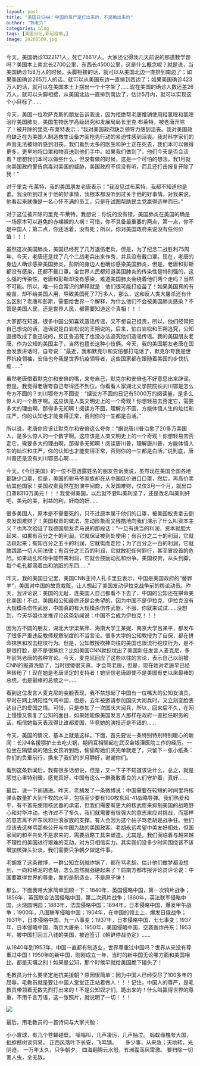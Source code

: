 ```yaml
---
layout: post
title: "美国日记44：中国的尊严是打出来的，不是跪出来的"
author: "熊老六"
categories: blog
tags: [美国日记,新冠疫情,]
image: 20200509.jpg
---
```

​​​​今天，美国确诊1322171人，死亡78617人。大家还记得我几天前说的那道数学题吗？美国本土南北长2700公里，东西长4500公里，这是什么概念呢？就是说，当美国确诊158万人的时候，头脚相接的话，就可以从美国北边一直排到南边了；如果美国确诊265万人的话，就可以从美国东边一直排到西边了；如果美国确诊423万人的话，就可以在美国本土上摆出一个十字架了……现在美国的确诊人数还差26万人，就可以头脚相接，从美国北边一直排到南边了，估计5月内，就可以实现这个小目标了……

今天，美国一位吹萨克斯的朋友告诉我说，因为拒绝帮老唐推销使用羟氯喹和氯喹治疗美国肺炎，美国生物医学高级研究和发展局局长里克·布莱特，被老唐开除了！被开除的里克·布莱特表示：“我对美国政府缺乏领导力感到沮丧。我对美国政府缺乏在为美国人制造救生设备方面抢先行动的紧迫性感到沮丧。我对科学家们的声音无法被倾听感到沮丧。我们看到太多的医生和护士正在死去，我们本可以做得更多，更早地将口罩和物资送到他们手中。如果我们做到了，他们今天是否会活着？想想我们本可以做些什么，但没有做的时候，这是一个可怕的想法。我1月就向美国政府警告病毒对美国的威胁，美国政府不但没有听，而且还打击报复开除了我！”

对于里克·布莱特，我的美国朋友老唐表示：“我没见过布莱特，我都不知道他是谁。我没听到过关于他的好事情，我根本都没听到过关于他的好事情。对我来说，他看起来就像是一名心怀不满的员工，只是在试图帮助民主党赢得选举而已。”

对于这位被开除的里克·布莱特，我想说：你说的没有错，美国肺炎在美国的确是一场原本可以避免的赤裸裸的人祸！可惜，你不具备最重要的两点，第一点，你不是中国人；第二点，你还活着，没有死；所以，你对美国政府来说没有任何价值！！！

虽然这次美国肺炎，美国已经死了几万退伍老兵，但是，为了纪念二战胜利75周年，今天，老唐还是找了几个二战老兵出来作秀，并且没有戴口罩。现在，老唐的身边人确诊感染美国肺炎，彭斯的身边人也确诊感染美国肺炎，但是，老唐和彭斯都没有感染，还都不戴口罩。全世界人民都知道美国肺炎的传染性是特别强的，这么强的传染性，老唐和彭斯却没有感染，难道美国肺炎会绕着他们两个走吗？当然不可能。所以，唯一符合常识的解释就是：他们很可能打疫苗了！如果美国真的有疫苗，却不给美国人用，导致美国死了7万多人，那么，这和反人类大屠杀还有什么区别？老唐和彭斯，需要给世界一个解释，为什么他们不会被美国肺炎感染？不管是美国人民，还是世界人民，都需要知道这个真相！！！

大家都在知道，很多中国公知喜欢造谣传谣，又不想自己担责，所以，他们经常把自己想说的话，造谣说是白岩松说的王朔说的，后来，怕白岩松和王朔追究，公知直接改成了鲁迅说的，反正鲁迅死了也没办法追究他们造谣传谣。我的美国朋友老唐，作为公知的美国主子，当然也擅长这种小伎俩。今天，我的美国朋友老唐在国会发表讲话时，自夸说：“最近，我和默克尔和安倍都打电话了，默克尔夸我是世界抗疫领袖，安倍也夸我是世界抗疫领导者，这些国家都在跟随着美国的步伐抗疫……”

虽然老唐借着默克尔和安倍的嘴，来夸自己，默克尔和安倍也不好意思出来辟谣。但是，我觉得老唐夸自己夸得还不到位。你看看人家湖北文学院院长刘川鄂是怎么夸方不圆的？刘川鄂夸方不圆说：“据说方不圆的日记有5000万的阅读量，是多么惊人的一个数字啊。这应该是人类文明史上的一个奇观！你想轻易去否定它，需要多大的理由啊，那得多无知啊！阅读方不圆，理解方不圆，方能体悟人生的灿烂和庄严，你的认知也才能变得正常，否则你的一生都是白活。”

所以说，老唐你应该让默克尔和安倍这么夸你：“据说唐川普治愈了20多万美国人，是多么惊人的一个数字啊。这应该是人类文明史上的一个奇观！你想轻易去否定它，需要多大的理由啊，那得多无知啊！阅读唐川普，理解唐川普，方能体悟人生的灿烂和庄严，你的认知也才能变得正常，否则你的一生都是白活。”说到底，唐川普还是没有刘川鄂恶心啊……

今天，《今日美国》的一位不愿透露姓名的朋友告诉我说，虽然现在美国全国各地都缺少口罩，但是，美国的驸马爷家族却在从中国低价进口口罩，然后，再高价卖给其他国家！美国权贵竟然在扮演中间商，大发国难财，仅仅3月一个月，就出口口罩8310万美元！！！我觉得美国，以后就不要叫美利坚了，还是改名叫美利奸吧，美元的美，利益的利，奸商的奸……

很多美国人，原本是不需要死的，只不过原本属于他们的口罩，被美国权贵拿去倒卖发国难财了！美国权贵的做法，生动形象而又残酷地向我们演示了什么叫资本主义？也再次验证了我德国朋友老马说的那段话：“一旦有适当的利润，资本就胆大起来。如果有百分之十的利润，它就保证被到处使用；有百分之二十的利润，它就活跃起来；有知百分之五十的利润，它就铤而走险；为了百分之一百的利润，它就敢践踏一切人间法律；有百分之三百的利润，它就敢犯任何罪行，甚至冒绞首的危险。如果动乱和纷争能带来利润，它就会鼓励动乱和纷争。美国权贵，从头到脚，每个毛孔都滴着血和肮脏的东西……”

昨天，我的美国日记里，美国CNN主持人扎卡里亚表示，中国是美国政府的“替罪羊”，美国对中国的故意栽赃，让人想起了美国发动伊拉克战争前的舆论动员。昨天，我评论说：美国的无耻，连美国人自己都看不下去了，中国的公知还在拼命美化美国！不过，美国和公知最终还是会失望的，因为中国不是伊拉克，伊拉克没有大规模杀伤性武器，中国真的有大规模杀伤性武器，不服，你就来试试……没想到，今天华姐也发推评论这条新闻说：中国不会成为伊拉克！！！

因为方不圆的朋友，湖北大学梁某萍、海南大学王某妮、南京大学吕某平，都发布了很多严重违反教师规章制度的不当言论。很多大学的公知教授为了自保，都在拼命抹黑和攻击挖坟行为。但是，公知教授吹捧向往的美国也很流行挖坟行为，是不是很打脸，是不是很尴尬？比如美国CNN就挖坟出了美国新任发言人麦克尼，多年前骂老唐的各种言论。今天，麦克尼回应了这些以往的言论，表示自己以前被CNN的报道洗脑了，当时很傻很天真，才会骂老唐，但是，现在她对老唐早已经黑转粉了！现在她是老唐坚定的支持者！她坚信老唐即使不是美国有史以来最棒的总统，也是最棒的总统之一……

看到这位发言人麦克尼的变脸表现，我不禁想起了中国有一位嘴大的公知女演员，平时在网上阴阳怪气骂中国，但是，去年被邀请参加国庆大阅兵时，又立刻变脸表达自己的爱国之情。可惜，只是参加了一次国庆大阅兵，所以，回来后不久，在网上慢慢又恢复了公知的面目，如果她能像美国发言人那样在政府一直担任职务的话，相信她每天表现得比谁都爱国，毕竟她的演技还是不错的……

今天，美国的情况，基本上就是这样。下面，首先要说一条特别特别特别暖心的新闻：长沙4名援鄂护士去吃火锅，期间互相聊起在武汉金银潭医院工作的经历。一位坐在隔壁桌的陌生女孩听到后，偷偷帮她们买完单就走了，只留下一张小纸条：你们的负重前行，换来了我们的岁月静好，谢谢你们。

看到这条新闻后，我有很多话想说，但是，又一下子不知道该说什么，总之，就是感觉心里特别暖，感觉真好，中国有这么一群勇敢善良的人们守护着，真好……

最后，说一下胡锡进。昨天，老胡发了一条微博说：中国需要在较短的时间里将核弹头数量扩大到千枚的水平，包括至少要有100枚东风-41战略导弹。我们热爱和平，有不首先使用核武器的承诺，但我们需要有更大的核武库来抑制美国的战略野心和对华冲动。也许过不了多久，我们就需要有很强大的意志来应对挑战，而那样的意志离不开东风和巨浪家族的支撑。有人会因为这个帖子骂老胡是战争狂。他们应该去这样骂那些公开与中国为敌的美国政客。老胡永远希望中美友好相处，但国家间的和平共处不是求来的，需要战略工具来塑造。尤其是，我们面临着与越来越不理性的美国进行艰难的互动，对方只相信实力。其实我们没多少时间围绕该不该增加核弹头扯淡，我们需要只争朝夕做这件事。

老胡发了这条微博，一群公知立刻就炸锅了，都在骂老胡，估计他们做梦都没想到，一向和稀泥的老胡，怎么忽然就强硬起来了？前南方都市报评论员评论说：中国要赢得世界的尊重，靠的是制造业，不是原子弹！

那么，下面我带大家简单回顾一下：1840年，英国侵略中国，第一次鸦片战争；1856年，英国联合法国侵略中国，第二次鸦片战争；1860年，英法联军侵略中国，火烧圆明园；1883年，法国侵略中国；1894年，日本侵略中国，爆发甲午战争；1900年，八国联军侵略中国；1904年，在中国的领土上，爆发日俄战争；1931年，日本侵略中国，九一八事变；1937年，日本侵略中国，七七事变；1937年，日本侵略中国，南京大屠杀；1950年，美国侵略中国，空袭轰炸丹东；1953年，被中国打回三八线的美国，被迫签订《朝鲜停战协定》……

从1840年到1953年，中国一直都有制造业，世界尊重过中国吗？世界从来没有尊重过中国！1950年的新中国，刚刚成立一年，当时的新中国无论哪方面和美国相比，都是天壤之别！如果是公知，那个时候早就给美国跪下磕头了！

毛教员为什么要坚定地抗美援朝？原因很简单：因为中国人已经受尽了100多年的屈辱，毛教员就是要让中国人堂堂正正站着做人！！！记住，中国人的尊严，是毛教员带领着无数先烈打出来的！不是公知奴才们，跪出来的！什么叫赢得世界的尊重，不用千言万语，这一张照片，就说明了一切！！！

![]({{site.url}}/assets/img/eacedf04ly1geml49whmtj20dv09f443.jpg)  

最后，用毛教员的一首诗词与大家共勉：

小小寰球，有几个苍蝇碰壁。
嗡嗡叫，几声凄厉，几声抽泣。
蚂蚁缘槐夸大国，蚍蜉撼树谈何易。
正西风落叶下长安，飞鸣镝。
　
多少事，从来急；天地转，光阴迫。
一万年太久，只争朝夕。
四海翻腾云水怒，五洲震荡风雷激。
要扫除一切害人虫，全无敌。​​​​
